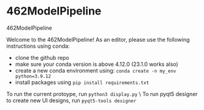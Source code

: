# 462ModelPipeline
462ModelPipeline

Welcome to the 462ModelPipeline! As an editor, please use the following instructions using conda:

- clone the github repo
- make sure your conda version is above 4.12.0 (23.1.0 works also)
- create a new conda environment using: ```conda create -n my_env python=3.9.12 ```
- install packages using ```pip install requirements.txt```

To run the current protoype, run ```python3 display.py``` \\
To run pyqt5 designer to create new UI designs, run ```pyqt5-tools designer```
